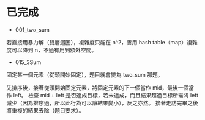 # 已完成

- 001_two_sum

若直接用暴力解（雙層迴圈），複雜度只能在 n^2，善用 hash table（map）複雜度可以降到 n，不過有用到額外空間。

- 015_3Sum

固定某一個元素（從頭開始固定），題目就會變為 two_sum 那題。

先排序後，接著從頭開始固定元素，將固定元素的下一個當作 mid，最後一個當作 left。
檢查 mid + left 是否達成目標，若未達成，而且結果超過目標所需將 left 減少（因為排序過，所以此行為可以讓結果變小），反之亦然。
接著走訪完畢之後將重複的結果去除（題目要求）。
